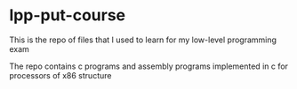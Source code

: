 # lpp-put-course

This is the repo of files that I used to learn for my low-level programming exam

The repo contains c programs and assembly programs implemented in c for processors of x86 structure
